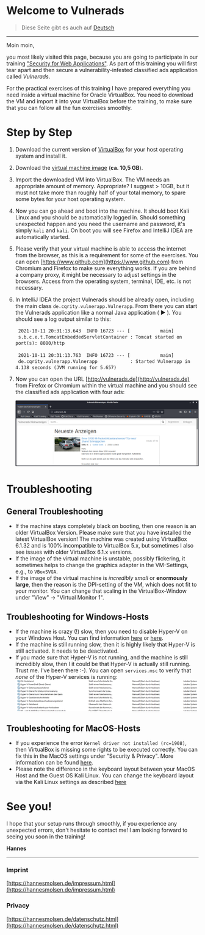 # Welcome to Vulnerads

> Diese Seite gibt es auch auf [Deutsch](/?lang=de)

-----

Moin moin,

you most likely visited this page, because you are going to participate in our training ["Security for Web Applications"](https://oose.com/training/online-training-security-for-web-applications-in-english). As part of this training you will first tear apart and then secure a vulnerability-infested classified ads application called _Vulnerads_.

For the practical exercises of this training I have prepared everything you need inside a virtual machine for Oracle VirtualBox. You need to download the VM and import it into your VirtualBox before the training, to make sure that you can follow all the fun exercises smoothly.

# Step by Step

1. Download the current version of [VirtualBox](https://www.virtualbox.org/wiki/Downloads) for your host operating system and install it.
2. Download the [virtual machine image](https://vulnerads.de/vm/) (**ca. 10,5 GB**).
3. Import the downloaded VM into VirtualBox. The VM needs an appropriate amount of memory. Appropriate? I suggest > 10GB, but it must not take more than roughly half of your total memory, to spare some bytes for your host operating system.
4. Now you can go ahead and boot into the machine. It should boot Kali Linux and you should be automatically logged in. Should something unexpected happen and you need the username and password, it's simply `kali` and `kali`. On boot you will see Firefox and IntelliJ IDEA are automatically started.
5. Please verify that your virtual machine is able to access the internet from the browser, as this is a requirement for some of the exercises. You can open [https://www.github.com](https://www.github.com) from Chromium and Firefox to make sure everything works. If you are behind a company proxy, it might be necessary to adjust settings in the browsers. Access from the operating system, terminal, IDE, etc. is not necessary.
6. In IntelliJ IDEA the project Vulnerads should be already open, including the main class `de.cqrity.vulnerapp.Vulnerapp`. From there you can start the Vulnerads application like a normal Java application ( ► ). You should see a log output similar to this:

        2021-10-11 20:31:13.643  INFO 16723 --- [           main]
        s.b.c.e.t.TomcatEmbeddedServletContainer : Tomcat started on port(s): 8080/http

        2021-10-11 20:31:13.763  INFO 16723 --- [           main]
        de.cqrity.vulnerapp.Vulnerapp            : Started Vulnerapp in 4.138 seconds (JVM running for 5.657)

7. Now you can open the URL [http://vulnerads.de](http://vulnerads.de) from Firefox or Chromium within the virtual machine and you should see the classified ads application with four ads:

    ![Vulnerads runs successfully](img/vulnerads.png "Vulnerads runs successfully")

# Troubleshooting

## General Troubleshooting

* If the machine stays completely black on booting, then one reason is an older VirtualBox Version. Please make sure that you have installed the latest VirtualBox version! The machine was created using VirtualBox 6.1.32 and is 100% incompatible to VirtualBox 5.x, but sometimes I also see issues with older VirtualBox 6.1.x versions.
* If the image of the virtual machine is unstable, possibly flickering, it sometimes helps to change the graphics adapter in the VM-Settings, e.g., to `VBoxSVGA`.
* If the image of the virtual machine is _incredibly small_ or **enormously large**, then the reason is the DPI-setting of the VM, which does not fit to your monitor. You can change that scaling in the VirtualBox-Window under "View" -> "Virtual Monitor 1".

## Troubleshooting for Windows-Hosts

* If the machine is crazy (!) slow, then you need to disable Hyper-V on your Windows Host. You can find information [here](https://support.microsoft.com/en-us/help/3204980/virtualization-applications-do-not-work-together-with-hyper-v-device-g) or [here](https://www.tenforums.com/tutorials/139405-run-hyper-v-virtualbox-vmware-same-computer.html).
* If the machine is still running slow, then it is highly likely that Hyper-V is still activated. It needs to be deactivated.
* If you made sure that Hyper-V is not running, and the machine is still incredibly slow, then I it could be that Hyper-V is actually still running. Trust me. I've been there :-). You can open `services.msc` to verify that _none_ of the Hyper-V services is running:
    ![Hyper-V Services are not running](img/servicesmsc.png "Hyper-V Services are not running")

## Troubleshooting for MacOS-Hosts

* If you experience the error `Kernel driver not installed (rc=1908)`, then VirtualBox is missing some rights to be executed correctly. You can fix this in the MacOS settings under "Security & Privacy". More information can be found [here](https://www.howtogeek.com/658047/how-to-fix-virtualboxs-%E2%80%9Ckernel-driver-not-installed-rc-1908-error/).
* Please note the difference in the keyboard layout between your MacOS Host and the Guest OS Kali Linux. You can change the keyboard layout via the Kali Linux settings as described [here](https://mayadevbe.me/posts/linux_keyboard_layout/)

# See you!

I hope that your setup runs through smoothly, if you experience any unexpected errors, don't hesitate to contact me! I am looking forward to seeing you soon in the training!

**Hannes**

------

### Imprint

[https://hannesmolsen.de/impressum.html](https://hannesmolsen.de/impressum.html)

### Privacy

[https://hannesmolsen.de/datenschutz.html](https://hannesmolsen.de/datenschutz.html)


